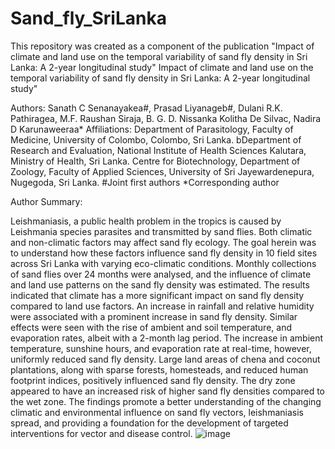 # Sand_fly_SriLanka
This repository was created as a component of the publication "Impact of climate and land use on the temporal variability of sand fly density in Sri Lanka: A 2-year longitudinal study"
Impact of climate and land use on the temporal variability of sand fly density in Sri Lanka: A 2-year longitudinal study" 

Authors: 
Sanath C Senanayakea#, Prasad Liyanageb#, Dulani R.K. Pathiragea, M.F. Raushan Siraja, B. G. D. Nissanka Kolitha De Silvac, Nadira D Karunaweeraa*
Affiliations: 
Department of Parasitology, Faculty of Medicine, University of Colombo, Colombo, Sri Lanka.
bDepartment of Research and Evaluation, National Institute of Health Sciences Kalutara, Ministry of Health, Sri Lanka.
Centre for Biotechnology, Department of Zoology, Faculty of Applied Sciences, University of Sri Jayewardenepura, Nugegoda, Sri Lanka.
#Joint first authors
*Corresponding author


Author Summary:

Leishmaniasis, a public health problem in the tropics is caused by  Leishmania species parasites and transmitted by sand flies. Both climatic and non-climatic factors may affect sand fly ecology. The goal herein was to understand how these factors influence sand fly density in 10 field sites across Sri Lanka with varying eco-climatic conditions. 
Monthly collections of sand flies over 24 months were analysed, and the influence of climate and land use patterns on the sand fly density was estimated. The results indicated that climate has a more significant impact on sand fly density compared to land use factors. An increase in rainfall and relative humidity were associated with a prominent increase in sand fly density. Similar effects were seen with the rise of ambient and soil temperature, and evaporation rates, albeit with a 2-month lag period. The increase in ambient temperature, sunshine hours, and evaporation rate at real-time, however, uniformly reduced sand fly density.  Large land areas of chena and coconut plantations, along with sparse forests, homesteads, and reduced human footprint indices, positively influenced sand fly density. The dry zone appeared to have an increased risk of higher sand fly densities compared to the wet zone. The findings promote a better understanding of the changing climatic and environmental influence on sand fly vectors, leishmaniasis spread, and providing a foundation for the development of targeted interventions for vector and disease control. 
![image](https://github.com/user-attachments/assets/d5062d57-6386-4d56-b7be-df07cf754cfb)
 



